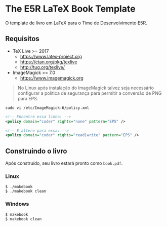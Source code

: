 # The E5R LaTeX Book Template

O template de livro em LaTeX para o Time de Desenvolvimento E5R.

## Requisitos

* TeX Live >= 2017
  - https://www.latex-project.org
  - https://ctan.org/pkg/texlive
  - http://tug.org/texlive/
* ImageMagick >= 7.0
  - https://www.imagemagick.org

> No Linux após instalação do ImageMagick talvez seja
  necessário configurar a política de segurança para
  permitir a conversão de PNG para EPS.

```shell
sudo vi /etc/ImageMagick-6/policy.xml
```
```xml
<!-- Encontre essa linha: -->
<policy domain="coder" rights="none" pattern="EPS" />

<!-- E altere para essa: -->
<policy domain="coder" rights="read|write" pattern="EPS" />
```

## Construindo o livro

Após construído, seu livro estará pronto como `book.pdf`.

### Linux
```shell
$ ./makebook
$ ./makebook clean
```

### Windows
```shell
$ makebook
$ makebook clean
```
